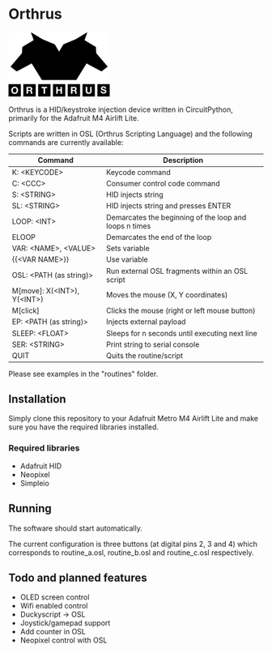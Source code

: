 # Orthrus

<img src="./img/logo_black.png" alt="Orthrus logo" width="200" />

Orthrus is a HID/keystroke injection device written in CircuitPython, primarily for the Adafruit M4 Airlift Lite.

Scripts are written in OSL (Orthrus Scripting Language) and the following commands are currently available:

| Command                             | Description                                            |
| ----------------------------------- | ------------------------------------------------------ |
| K: \<KEYCODE>                       | Keycode command                                        |
| C: \<CCC>                           | Consumer control code command                          |
| S: \<STRING>                        | HID injects string                                     |
| SL: \<STRING>                       | HID injects string and presses ENTER                   |
| LOOP: \<INT>                        | Demarcates the beginning of the loop and loops n times |
| ELOOP                               | Demarcates the end of the loop                         |
| VAR: \<NAME>, \<VALUE>              | Sets variable                                          |
| \{\{\<VAR NAME>\}\}                 | Use variable                                           |
| OSL: \<PATH \(as string\)>          | Run external OSL fragments within an OSL script        |
| M\[move\]: X\(\<INT>\), Y\(\<INT>\) | Moves the mouse \(X, Y coordinates\)                   |
| M\[click\]                          | Clicks the mouse \(right or left mouse button\)        |
| EP: \<PATH \(as string\)>           | Injects external payload                               |
| SLEEP: \<FLOAT>                     | Sleeps for n seconds until executing next line         |
| SER: \<STRING>                      | Print string to serial console                         |
| QUIT                                | Quits the routine/script                               |

Please see examples in the "routines" folder.

## Installation

Simply clone this repository to your Adafruit Metro M4 Airlift Lite and make sure you have the required libraries installed.

### Required libraries

* Adafruit HID
* Neopixel
* Simpleio

## Running

The software should start automatically.

The current configuration is three buttons (at digital pins 2, 3 and 4) which corresponds to routine_a.osl, routine_b.osl and routine_c.osl respectively.

## Todo and planned features

* OLED screen control
* Wifi enabled control
* Duckyscript -> OSL
* Joystick/gamepad support
* Add counter in OSL
* Neopixel control with OSL
